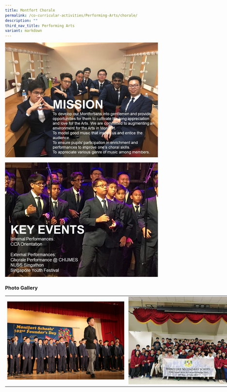 ```yaml
---
title: Montfort Chorale
permalink: /co-curricular-activities/Performing-Arts/chorale/
description: ""
third_nav_title: Performing Arts
variant: markdown
---
```

![](/images/mc1.jpeg)

![](/images/mc4.jpeg)


### Photo Gallery

<table style="undefined;table-layout: fixed; width: 800px">
<colgroup>
<col style="width: 400px">
<col style="width: 400px">
</colgroup>
<tbody>
  <tr>
    <td><img src="/images/mc5.jpeg"></td>
    <td><img src="/images/mc6.jpeg"></td>
  </tr>
</tbody>
</table>